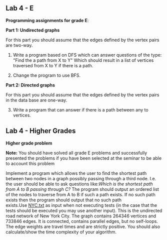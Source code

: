 ## Lab 4 - E

**Programming assignments for grade E**:

**Part 1: Undirected graphs**

For this part you should assume that the edges defined by the vertex pairs are two-way.

1. Write a program based on DFS which can answer questions of the type: "Find the a path from X to Y" Which should result in a list of vertices traversed from X to Y if there is a path.

2. Change the program to use BFS.


**Part 2: Directed graphs**

For this part you should assume that the edges defined by the vertex pairs in the data base are one-way.

3. Write a program that can answer if there is a path between any to vertices.



## Lab 4 - Higher Grades

**Higher grade problem**

**Note:** You should have solved all grade E problems and successfully presented the problems if you have been selected at the seminar to be able to account this problem

Implement a program which allows the user to find the shortest path between two nodes in a graph possibly passing through a third node. I.e. the user should be able to ask questions like:*Which is the shortest path from A to B passing through C?* The program should output an ordered list of the nodes to traverse from A to B if such a path exists. If no such path exists then the program should output that no such path exists.Use [NYC.txt](https://algs4.cs.princeton.edu/44sp/NYC.txt) as input when not executing tests (in the case that the tests should be executed you may use another input). This is the undirected road network of New York City. The graph contains 264346 vertices and 733846 edges. It is connected, contains parallel edges, but no self-loops. The edge weights are travel times and are strictly positive. You should also calculate/show the time complexity of your algorithm.
